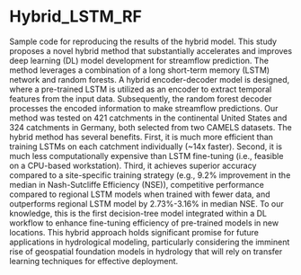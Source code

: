 # Hybrid_LSTM_RF
 Sample code for reproducing the results of the hybrid model.
 This study proposes a novel hybrid method that substantially accelerates and improves deep learning (DL) model development for streamflow prediction. The method leverages a combination of a long short-term memory (LSTM) network and random forests. A hybrid encoder-decoder model is designed, where a pre-trained LSTM is utilized as an encoder to extract temporal features from the input data. Subsequently, the random forest decoder processes the encoded information to make streamflow predictions. Our method was tested on 421 catchments in the continental United States and 324 catchments in Germany, both selected from two CAMELS datasets. The hybrid method has several benefits. First, it is much more efficient than training LSTMs on each catchment individually (~14x faster). Second, it is much less computationally expensive than LSTM fine-tuning (i.e., feasible on a CPU-based workstation). Third, it achieves superior accuracy compared to a site-specific training strategy (e.g., 9.2% improvement in the median in Nash-Sutcliffe Efficiency (NSE)), competitive performance compared to regional LSTM models when trained with fewer data, and outperforms regional LSTM model by 2.73%-3.16% in median NSE. To our knowledge, this is the first decision-tree model integrated within a DL workflow to enhance fine-tuning efficiency of pre-trained models in new locations. This hybrid approach holds significant promise for future applications in hydrological modeling, particularly considering the imminent rise of geospatial foundation models in hydrology that will rely on transfer learning techniques for effective deployment.
